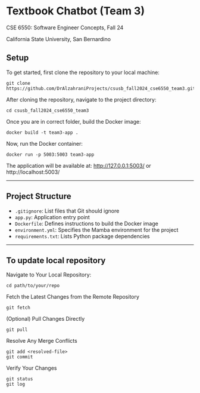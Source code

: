 # Textbook Chatbot (Team 3)

CSE 6550: Software Engineer Concepts, Fall 24

California State University, San Bernardino

## Setup
To get started, first clone the repository to your local machine:
```
git clone https://github.com/DrAlzahraniProjects/csusb_fall2024_cse6550_team3.git
```

After cloning the repository, navigate to the project directory:
```
cd csusb_fall2024_cse6550_team3
```

Once you are in correct folder, build the Docker image:
```
docker build -t team3-app .
```

Now, run the Docker container:
```
docker run -p 5003:5003 team3-app
```
The application will be available at: http://127.0.0.1:5003/ or http://localhost:5003/

---
## Project Structure

- `.gitignore`: List files that Git should ignore
- `app.py`: Application entry point
- `Dockerfile`: Defines instructions to build the Docker image
- `environment.yml`: Specifies the Mamba environment for the project
- `requirements.txt`: Lists Python package dependencies

---
## To update local repository

Navigate to Your Local Repository:

```
cd path/to/your/repo
```
Fetch the Latest Changes from the Remote Repository
```
git fetch
```
(Optional) Pull Changes Directly
```
git pull
```
Resolve Any Merge Conflicts
```
git add <resolved-file>
git commit
```
Verify Your Changes
```
git status
git log
```

